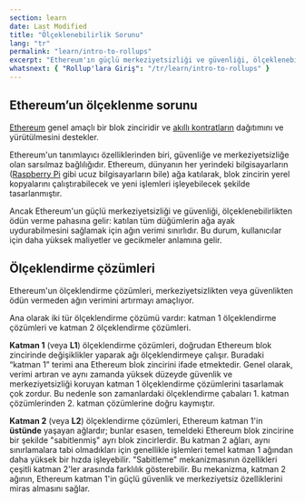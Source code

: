 ```yaml
---
section: learn
date: Last Modified
title: "Ölçeklenebilirlik Sorunu"
lang: "tr"
permalink: "learn/intro-to-rollups"
excerpt: "Ethereum'ın güçlü merkeziyetsizliği ve güvenliği, ölçeklenebilirliğini feda etmesiyle sağlanır: Katılan tüm düğümlerin ağa ayak uydurabilmesini sağlamak için ağın işlem kapasitesi sınırlıdır. Bu sınır sonuçta kullanıcılar için daha yüksek maliyetlere ve gecikmelere neden olur."
whatsnext: { "Rollup'lara Giriş": "/tr/learn/intro-to-rollups" }
---
```


## Ethereum’un ölçeklenme sorunu

[Ethereum](https://ethereum.org/en/developers/docs/intro-to-ethereum/#what-is-ethereum) genel amaçlı bir blok zinciridir ve [akıllı kontratların](https://ethereum.org/en/developers/docs/intro-to-ethereum/#what-are-smart-contracts) dağıtımını ve yürütülmesini destekler.

Ethereum'un tanımlayıcı özelliklerinden biri, güvenliğe ve merkeziyetsizliğe olan sarsılmaz bağlılığıdır. Ethereum, dünyanın her yerindeki bilgisayarların ([Raspberry Pi](https://ethereum-on-arm-documentation.readthedocs.io/) gibi ucuz bilgisayarların bile) ağa katılarak, blok zincirin yerel kopyalarını çalıştırabilecek ve yeni işlemleri işleyebilecek şekilde tasarlanmıştır.

Ancak Ethereum'un güçlü merkeziyetsizliği ve güvenliği, ölçeklenebilirlikten ödün verme pahasına gelir: katılan tüm düğümlerin ağa ayak uydurabilmesini sağlamak için ağın verimi sınırlıdır. Bu durum, kullanıcılar için daha yüksek maliyetler ve gecikmeler anlamına gelir.

## Ölçeklendirme çözümleri

Ethereum'un ölçeklendirme çözümleri, merkeziyetsizlikten veya güvenlikten ödün vermeden ağın verimini artırmayı amaçlıyor.

Ana olarak iki tür ölçeklendirme çözümü vardır: katman 1 ölçeklendirme çözümleri ve katman 2 ölçeklendirme çözümleri.

**Katman 1** (veya **L1**) ölçeklendirme çözümleri, doğrudan Ethereum blok zincirinde değişiklikler yaparak ağı ölçeklendirmeye çalışır. Buradaki “katman 1” terimi ana Ethereum blok zincirini ifade etmektedir. Genel olarak, verimi artıran ve aynı zamanda yüksek düzeyde güvenlik ve merkeziyetsizliği koruyan katman 1 ölçeklendirme çözümlerini tasarlamak çok zordur. Bu nedenle son zamanlardaki ölçeklendirme çabaları 1. katman çözümlerinden 2. katman çözümlerine doğru kaymıştır.

**Katman 2** (veya **L2**) ölçeklendirme çözümleri, Ethereum katman 1'in **üstünde** yaşayan ağlardır; bunlar esasen, temeldeki Ethereum blok zincirine bir şekilde "sabitlenmiş" ayrı blok zincirlerdir. Bu katman 2 ağları, aynı sınırlamalara tabi olmadıkları için genellikle işlemleri temel katman 1 ağından daha yüksek bir hızda işleyebilir. "Sabitleme" mekanizmasının özellikleri çeşitli katman 2'ler arasında farklılık gösterebilir. Bu mekanizma, katman 2 ağının, Ethereum katman 1'in güçlü güvenlik ve merkeziyetsiz özelliklerini miras almasını sağlar.
